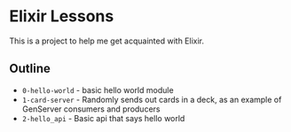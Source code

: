 # Elixir Lessons

This is a project to help me get acquainted with Elixir.

## Outline

* `0-hello-world` - basic hello world module
* `1-card-server` - Randomly sends out cards in a deck, as an example of GenServer consumers and producers
* `2-hello_api` - Basic api that says hello world